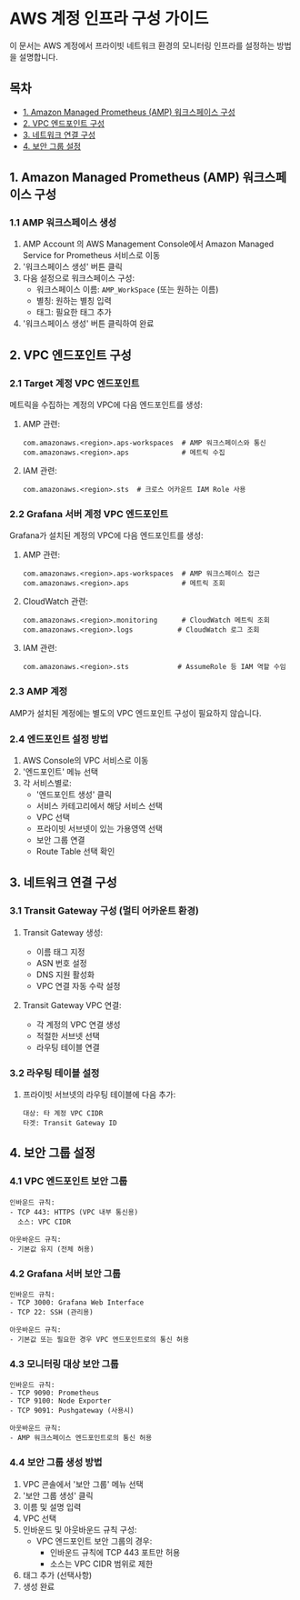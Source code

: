 # AWS 계정 인프라 구성 가이드

이 문서는 AWS 계정에서 프라이빗 네트워크 환경의 모니터링 인프라를 설정하는 방법을 설명합니다.

## 목차
- [1. Amazon Managed Prometheus (AMP) 워크스페이스 구성](#1-amazon-managed-prometheus-amp-워크스페이스-구성)
- [2. VPC 엔드포인트 구성](#2-vpc-엔드포인트-구성)
- [3. 네트워크 연결 구성](#3-네트워크-연결-구성)
- [4. 보안 그룹 설정](#4-보안-그룹-설정)

## 1. Amazon Managed Prometheus (AMP) 워크스페이스 구성

### 1.1 AMP 워크스페이스 생성
1. AMP Account 의 AWS Management Console에서 Amazon Managed Service for Prometheus 서비스로 이동
2. '워크스페이스 생성' 버튼 클릭
3. 다음 설정으로 워크스페이스 구성:
   - 워크스페이스 이름: `AMP_WorkSpace` (또는 원하는 이름)
   - 별칭: 원하는 별칭 입력
   - 태그: 필요한 태그 추가
4. '워크스페이스 생성' 버튼 클릭하여 완료

## 2. VPC 엔드포인트 구성

### 2.1 Target 계정 VPC 엔드포인트
메트릭을 수집하는 계정의 VPC에 다음 엔드포인트를 생성:

1. AMP 관련:
   ```
   com.amazonaws.<region>.aps-workspaces  # AMP 워크스페이스와 통신
   com.amazonaws.<region>.aps             # 메트릭 수집
   ```

2. IAM 관련:
   ```
   com.amazonaws.<region>.sts  # 크로스 어카운트 IAM Role 사용
   ```

### 2.2 Grafana 서버 계정 VPC 엔드포인트
Grafana가 설치된 계정의 VPC에 다음 엔드포인트를 생성:

1. AMP 관련:
   ```
   com.amazonaws.<region>.aps-workspaces  # AMP 워크스페이스 접근
   com.amazonaws.<region>.aps             # 메트릭 조회
   ```

2. CloudWatch 관련:
   ```
   com.amazonaws.<region>.monitoring      # CloudWatch 메트릭 조회
   com.amazonaws.<region>.logs           # CloudWatch 로그 조회
   ```

3. IAM 관련:
   ```
   com.amazonaws.<region>.sts            # AssumeRole 등 IAM 역할 수임
   ```

### 2.3 AMP 계정
AMP가 설치된 계정에는 별도의 VPC 엔드포인트 구성이 필요하지 않습니다.

### 2.4 엔드포인트 설정 방법
1. AWS Console의 VPC 서비스로 이동
2. '엔드포인트' 메뉴 선택
3. 각 서비스별로:
   - '엔드포인트 생성' 클릭
   - 서비스 카테고리에서 해당 서비스 선택
   - VPC 선택
   - 프라이빗 서브넷이 있는 가용영역 선택
   - 보안 그룹 연결
   - Route Table 선택 확인

## 3. 네트워크 연결 구성

### 3.1 Transit Gateway 구성 (멀티 어카운트 환경)
1. Transit Gateway 생성:
   - 이름 태그 지정
   - ASN 번호 설정
   - DNS 지원 활성화
   - VPC 연결 자동 수락 설정

2. Transit Gateway VPC 연결:
   - 각 계정의 VPC 연결 생성
   - 적절한 서브넷 선택
   - 라우팅 테이블 연결

### 3.2 라우팅 테이블 설정
1. 프라이빗 서브넷의 라우팅 테이블에 다음 추가:
   ```
   대상: 타 계정 VPC CIDR
   타겟: Transit Gateway ID
   ```

## 4. 보안 그룹 설정

### 4.1 VPC 엔드포인트 보안 그룹
```
인바운드 규칙:
- TCP 443: HTTPS (VPC 내부 통신용)
  소스: VPC CIDR

아웃바운드 규칙:
- 기본값 유지 (전체 허용)
```

### 4.2 Grafana 서버 보안 그룹
```
인바운드 규칙:
- TCP 3000: Grafana Web Interface
- TCP 22: SSH (관리용)

아웃바운드 규칙:
- 기본값 또는 필요한 경우 VPC 엔드포인트로의 통신 허용
```

### 4.3 모니터링 대상 보안 그룹
```
인바운드 규칙:
- TCP 9090: Prometheus
- TCP 9100: Node Exporter
- TCP 9091: Pushgateway (사용시)

아웃바운드 규칙:
- AMP 워크스페이스 엔드포인트로의 통신 허용
```

### 4.4 보안 그룹 생성 방법
1. VPC 콘솔에서 '보안 그룹' 메뉴 선택
2. '보안 그룹 생성' 클릭
3. 이름 및 설명 입력
4. VPC 선택
5. 인바운드 및 아웃바운드 규칙 구성:
   - VPC 엔드포인트 보안 그룹의 경우:
     - 인바운드 규칙에 TCP 443 포트만 허용
     - 소스는 VPC CIDR 범위로 제한
6. 태그 추가 (선택사항)
7. 생성 완료


